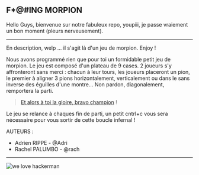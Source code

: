 ## F*@#ING MORPION 

Hello Guys, bienvenue sur notre fabuleux repo, youpiii, je passe vraiement un bon moment (pleurs nerveusement).

---
  En description, welp ... il s'agit là d'un jeu de morpion. Enjoy ! 

  Nous avons programmé rien que pour toi un formidable petit jeu de morpion.
  Le jeu est composé d'un plateau de 9 cases. 2 joueurs s'y affronteront sans merci : chacun à leur tours, les joueurs placeront un pion, le premier à aligner 3 pions horizontalement, verticalement ou dans le sans inverse des éguilles d'une montre... Non pardon, diagonalement, remportera la parti.

> [Et alors à toi la gloire, bravo champion](https://www.youtube.com/watch?v=kiMlscxvJgw) !

  Le jeu se relance à chaques fin de parti, un petit cntrl+c vous sera nécessaire pour vous sortir de cette boucle infernal !
  

  AUTEURS : 
  - Adrien RIPPE - @Adri
  - Rachel PALUMBO - @rach
---

![we love hackerman](https://i.kym-cdn.com/entries/icons/original/000/021/807/4d7.png)